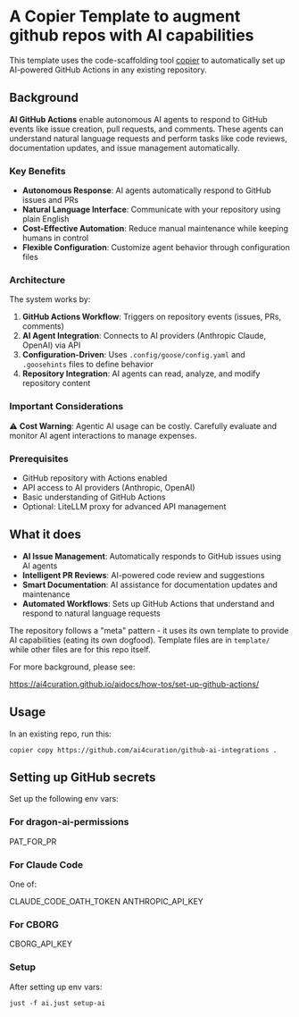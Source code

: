 # A Copier Template to augment github repos with AI capabilities

This template uses the code-scaffolding tool [copier](https://copier.readthedocs.io/) to automatically set up AI-powered GitHub Actions in any existing repository.

## Background

**AI GitHub Actions** enable autonomous AI agents to respond to GitHub events like issue creation, pull requests, and comments. These agents can understand natural language requests and perform tasks like code reviews, documentation updates, and issue management automatically.

### Key Benefits
- **Autonomous Response**: AI agents automatically respond to GitHub issues and PRs
- **Natural Language Interface**: Communicate with your repository using plain English
- **Cost-Effective Automation**: Reduce manual maintenance while keeping humans in control
- **Flexible Configuration**: Customize agent behavior through configuration files

### Architecture
The system works by:
1. **GitHub Actions Workflow**: Triggers on repository events (issues, PRs, comments)
2. **AI Agent Integration**: Connects to AI providers (Anthropic Claude, OpenAI) via API
3. **Configuration-Driven**: Uses `.config/goose/config.yaml` and `.goosehints` files to define behavior
4. **Repository Integration**: AI agents can read, analyze, and modify repository content

### Important Considerations
⚠️ **Cost Warning**: Agentic AI usage can be costly. Carefully evaluate and monitor AI agent interactions to manage expenses.

### Prerequisites
- GitHub repository with Actions enabled
- API access to AI providers (Anthropic, OpenAI)
- Basic understanding of GitHub Actions
- Optional: LiteLLM proxy for advanced API management

## What it does

- **AI Issue Management**: Automatically responds to GitHub issues using AI agents
- **Intelligent PR Reviews**: AI-powered code review and suggestions  
- **Smart Documentation**: AI assistance for documentation updates and maintenance
- **Automated Workflows**: Sets up GitHub Actions that understand and respond to natural language requests

The repository follows a "meta" pattern - it uses its own template to provide AI capabilities (eating its own dogfood). Template files are in `template/` while other files are for this repo itself.

For more background, please see:

<https://ai4curation.github.io/aidocs/how-tos/set-up-github-actions/>

## Usage

In an existing repo, run this:

`copier copy https://github.com/ai4curation/github-ai-integrations .`

## Setting up GitHub secrets

Set up the following env vars:

### For dragon-ai-permissions

PAT_FOR_PR

### For Claude Code

One of:

CLAUDE_CODE_OATH_TOKEN
ANTHROPIC_API_KEY

### For CBORG

CBORG_API_KEY

### Setup

After setting up env vars:

`just -f ai.just setup-ai`
